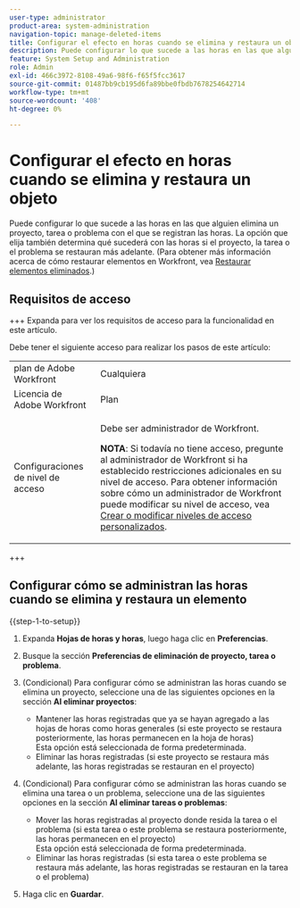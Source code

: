 ```yaml
---
user-type: administrator
product-area: system-administration
navigation-topic: manage-deleted-items
title: Configurar el efecto en horas cuando se elimina y restaura un objeto
description: Puede configurar lo que sucede a las horas en las que alguien elimina un proyecto, tarea o problema con el que se registran las horas. La opción que elija también determina qué sucederá con las horas si el proyecto, la tarea o el problema se restauran más adelante. (Para obtener más información sobre la restauración de elementos en Workfront, consulte Restaurar elementos eliminados).
feature: System Setup and Administration
role: Admin
exl-id: 466c3972-8108-49a6-98f6-f65f5fcc3617
source-git-commit: 01487bb9cb195d6fa89bbe0fbdb7678254642714
workflow-type: tm+mt
source-wordcount: '408'
ht-degree: 0%

---
```


# Configurar el efecto en horas cuando se elimina y restaura un objeto

Puede configurar lo que sucede a las horas en las que alguien elimina un proyecto, tarea o problema con el que se registran las horas. La opción que elija también determina qué sucederá con las horas si el proyecto, la tarea o el problema se restauran más adelante. (Para obtener más información acerca de cómo restaurar elementos en Workfront, vea [Restaurar elementos eliminados](../../../administration-and-setup/manage-workfront/manage-deleted-items/restore-deleted-items.md).)

## Requisitos de acceso

+++ Expanda para ver los requisitos de acceso para la funcionalidad en este artículo.

Debe tener el siguiente acceso para realizar los pasos de este artículo:

<table style="table-layout:auto"> 
 <col> 
 <col> 
 <tbody> 
  <tr> 
   <td role="rowheader">plan de Adobe Workfront</td> 
   <td>Cualquiera</td> 
  </tr> 
  <tr> 
   <td role="rowheader">Licencia de Adobe Workfront</td> 
   <td>Plan</td> 
  </tr> 
  <tr> 
   <td role="rowheader">Configuraciones de nivel de acceso</td> 
   <td> <p>Debe ser administrador de Workfront.</p> <p><b>NOTA</b>: Si todavía no tiene acceso, pregunte al administrador de Workfront si ha establecido restricciones adicionales en su nivel de acceso. Para obtener información sobre cómo un administrador de Workfront puede modificar su nivel de acceso, vea <a href="../../../administration-and-setup/add-users/configure-and-grant-access/create-modify-access-levels.md" class="MCXref xref">Crear o modificar niveles de acceso personalizados</a>.</p> </td> 
  </tr> 
 </tbody> 
</table>

+++

## Configurar cómo se administran las horas cuando se elimina y restaura un elemento

{{step-1-to-setup}}

1. Expanda **Hojas de horas y horas**, luego haga clic en **Preferencias**.

1. Busque la sección **Preferencias de eliminación de proyecto, tarea o problema**.
1. (Condicional) Para configurar cómo se administran las horas cuando se elimina un proyecto, seleccione una de las siguientes opciones en la sección **Al eliminar proyectos**:

   * Mantener las horas registradas que ya se hayan agregado a las hojas de horas como horas generales (si este proyecto se restaura posteriormente, las horas permanecen en la hoja de horas)\
     Esta opción está seleccionada de forma predeterminada.
   * Eliminar las horas registradas (si este proyecto se restaura más adelante, las horas registradas se restauran en el proyecto)

1. (Condicional) Para configurar cómo se administran las horas cuando se elimina una tarea o un problema, seleccione una de las siguientes opciones en la sección **Al eliminar tareas o problemas**:

   * Mover las horas registradas al proyecto donde resida la tarea o el problema (si esta tarea o este problema se restaura posteriormente, las horas permanecen en el proyecto)\
     Esta opción está seleccionada de forma predeterminada.
   * Eliminar las horas registradas (si esta tarea o este problema se restaura más adelante, las horas registradas se restauran en la tarea o el problema)

1. Haga clic en **Guardar**.
